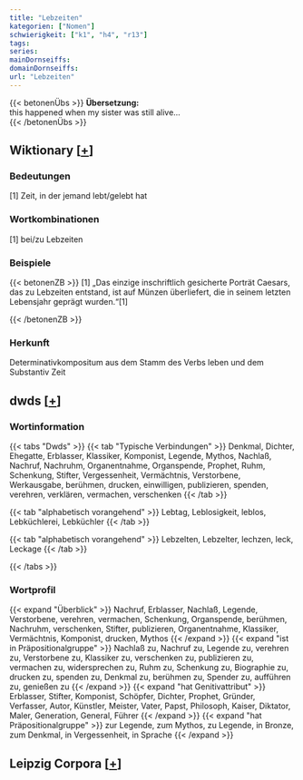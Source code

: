 ```yaml
---
title: "Lebzeiten"
kategorien: ["Nomen"]
schwierigkeit: ["k1", "h4", "r13"]
tags:
series:
mainDornseiffs:
domainDornseiffs:
url: "Lebzeiten"
---
```


{{< betonenÜbs >}}
**Übersetzung:**  
this happened when my sister was still alive...  
{{< /betonenÜbs >}}

## Wiktionary [[+](https://de.wiktionary.org/wiki/Lebzeiten)]

### Bedeutungen
[1] Zeit, in der jemand lebt/gelebt hat  

### Wortkombinationen
[1] bei/zu Lebzeiten  

### Beispiele
{{< betonenZB >}}
[1] „Das einzige inschriftlich gesicherte Porträt Caesars, das zu Lebzeiten entstand, ist auf Münzen überliefert, die in seinem letzten Lebensjahr geprägt wurden.“[1]  

{{< /betonenZB >}}
### Herkunft
Determinativkompositum aus dem Stamm des Verbs leben und dem Substantiv Zeit  



## dwds [[+](https://www.dwds.de/wb/Lebzeiten)]

### Wortinformation
{{< tabs "Dwds" >}}
{{< tab "Typische Verbindungen" >}}
Denkmal, Dichter, Ehegatte, Erblasser, Klassiker, Komponist, Legende, Mythos, Nachlaß, Nachruf, Nachruhm, Organentnahme, Organspende, Prophet, Ruhm, Schenkung, Stifter, Vergessenheit, Vermächtnis, Verstorbene, Werkausgabe, berühmen, drucken, einwilligen, publizieren, spenden, verehren, verklären, vermachen, verschenken
{{< /tab >}}

{{< tab "alphabetisch vorangehend" >}}
Lebtag, Leblosigkeit, leblos, Lebküchlerei, Lebküchler
{{< /tab >}}

{{< tab "alphabetisch vorangehend" >}}
Lebzelten, Lebzelter, lechzen, leck, Leckage
{{< /tab >}}

{{< /tabs >}}

### Wortprofil
{{< expand "Überblick" >}} Nachruf, Erblasser, Nachlaß, Legende, Verstorbene, verehren, vermachen, Schenkung, Organspende, berühmen, Nachruhm, verschenken, Stifter, publizieren, Organentnahme, Klassiker, Vermächtnis, Komponist, drucken, Mythos {{< /expand >}}
{{< expand "ist in Präpositionalgruppe" >}} Nachlaß zu, Nachruf zu, Legende zu, verehren zu, Verstorbene zu, Klassiker zu, verschenken zu, publizieren zu, vermachen zu, widersprechen zu, Ruhm zu, Schenkung zu, Biographie zu, drucken zu, spenden zu, Denkmal zu, berühmen zu, Spender zu, aufführen zu, genießen zu {{< /expand >}}
{{< expand "hat Genitivattribut" >}} Erblasser, Stifter, Komponist, Schöpfer, Dichter, Prophet, Gründer, Verfasser, Autor, Künstler, Meister, Vater, Papst, Philosoph, Kaiser, Diktator, Maler, Generation, General, Führer {{< /expand >}}
{{< expand "hat Präpositionalgruppe" >}} zur Legende, zum Mythos, zu Legende, in Bronze, zum Denkmal, in Vergessenheit, in Sprache {{< /expand >}}

## Leipzig Corpora [[+](https://corpora.uni-leipzig.de/en/res?word=Lebzeiten&corpusId=deu_newscrawl-public_2018)]

